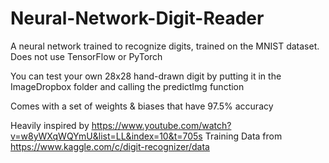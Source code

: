 # Neural-Network-Digit-Reader
A neural network trained to recognize digits, trained on the MNIST dataset. Does not use TensorFlow or PyTorch

You can test your own 28x28 hand-drawn digit by putting it in the ImageDropbox folder and calling the predictImg function

Comes with a set of weights & biases that have 97.5% accuracy

Heavily inspired by https://www.youtube.com/watch?v=w8yWXqWQYmU&list=LL&index=10&t=705s
Training Data from https://www.kaggle.com/c/digit-recognizer/data 
